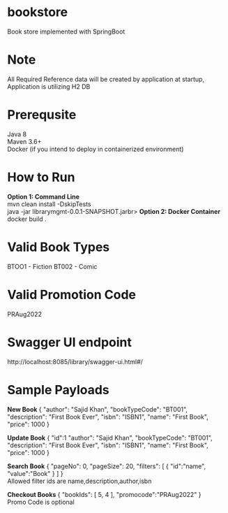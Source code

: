 # bookstore
Book store implemented with SpringBoot

# Note
All Required Reference data will be created by application at startup, Application is utilizing H2 DB 

# Prerequsite
Java 8 <br>
Maven 3.6+ <br>
Docker (if you intend to deploy in containerized environment)

# How to Run
<b>Option 1: Command Line </b><br>
	mvn clean install -DskipTests<br>
	java -jar librarymgmt-0.0.1-SNAPSHOT.jarbr>
<b>Option 2: Docker Container</b>
	docker build .
	
# Valid Book Types
  BTOO1 - Fiction
  BT002 - Comic
  
# Valid Promotion Code
 PRAug2022

# Swagger UI endpoint
http://localhost:8085/library/swagger-ui.html#/

# Sample Payloads
<b>New Book</b>
{
  "author": "Sajid Khan",
  "bookTypeCode": "BT001",
  "description": "First Book Ever",
  "isbn": "ISBN1",
  "name": "First Book",
  "price": 1000
}
 
 <b>Update Book</b>
{
	"id":1
  "author": "Sajid Khan",
  "bookTypeCode": "BT001",
  "description": "First Book Ever",
  "isbn": "ISBN1",
  "name": "First Book",
  "price": 1000
}

<b>Search Book</b>
{
    "pageNo": 0,
    "pageSize": 20,
     "filters": [
       {
         "id":"name",
         "value":"Book"
       }
     ]
} <br>Allowed filter ids are name,description,author,isbn

<b>Checkout Books</b>
{
  "bookIds": [
    5,
    4
  ],
  "promocode":"PRAug2022" 
}
<br> Promo Code is optional
